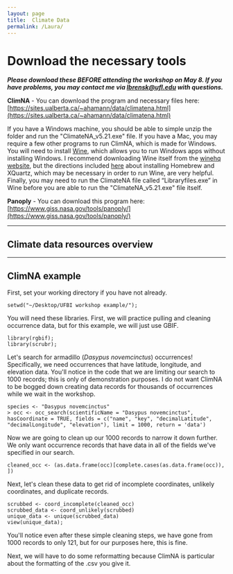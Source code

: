 ```yaml
---
layout: page
title:  Climate Data
permalink: /Laura/
---
```


# Download the necessary tools
***Please download these BEFORE attending the workshop on May 8. If you have problems, you may contact me via lbrensk@ufl.edu with questions.***

**ClimNA** - You can download the program and necessary files here: [https://sites.ualberta.ca/~ahamann/data/climatena.html](https://sites.ualberta.ca/~ahamann/data/climatena.html)

If you have a Windows machine, you should be able to simple unzip the folder and run the "ClimateNA_v5.21.exe" file.
If you have a Mac, you may require a few other programs to run ClimNA, which is made for Windows. You will need to install [Wine](http://www.winehq.org), which allows you to run Windows apps without installing Windows. I recommend downloading Wine itself from the [winehq website](http://www.winehq.org), but the directions included [here](https://www.davidbaumgold.com/tutorials/wine-mac/#part-1:-install-homebrew) about installing Homebrew and XQuartz, which may be necessary in order to run Wine, are very helpful. Finally, you may need to run the ClimateNA file called “Libraryfiles.exe” in Wine before you are able to run the "ClimateNA_v5.21.exe" file itself.

**Panoply** - You can download this program here: [https://www.giss.nasa.gov/tools/panoply/](https://www.giss.nasa.gov/tools/panoply/)

***

## Climate data resources overview

***

## ClimNA example

First, set your working directory if you have not already.

```{r}
setwd("~/Desktop/UFBI workshop example/");
```

You will need these libraries. First, we will practice pulling and cleaning occurrence data, but for this example, we will just use GBIF. 

```{r}
library(rgbif);
library(scrubr);
```
Let's search for armadillo (*Dasypus novemcinctus*) occurrences! Specifically, we need occurrences that have latitude, longitude, and elevation data. You'll notice in the code that we are limiting our search to 1000 records; this is only of demonstration purposes. I do not want ClimNA to be bogged down creating data records for thousands of occurrences while we wait in the workshop.

```{r}
species <- "Dasypus novemcinctus"
> occ <- occ_search(scientificName = "Dasypus novemcinctus", hasCoordinate = TRUE, fields = c("name", "key", "decimalLatitude", "decimalLongitude", "elevation"), limit = 1000, return = 'data')
```

Now we are going to clean up our 1000 records to narrow it down further. We only want occurrence records that have data in all of the fields we've specified in our search.

```{r}
cleaned_occ <- (as.data.frame(occ)[complete.cases(as.data.frame(occ)), ])
```

Next, let's clean these data to get rid of incomplete coordinates, unlikely coordinates, and duplicate records.

```{r}
scrubbed <- coord_incomplete(cleaned_occ)
scrubbed_data <- coord_unlikely(scrubbed)
unique_data <- unique(scrubbed_data)
view(unique_data);
```
You'll notice even after these simple cleaning steps, we have gone from 1000 records to only 121, but for our purposes here, this is fine.

Next, we will have to do some reformatting because ClimNA is particular about the formatting of the .csv you give it.
